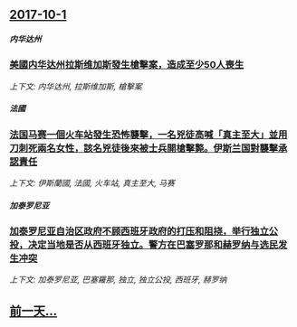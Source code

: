 ## [2017-10-1](/news/2017/10/1/index.md)

##### 内华达州
### [美國内华达州拉斯维加斯發生槍擊案，造成至少50人喪生 ](/news/2017/10/1/美國内华达州拉斯维加斯發生槍擊案-造成至少50人喪生.md)
_上下文: 内华达州, 拉斯维加斯, 槍擊案_

##### 法國
### [法国马赛一個火车站發生恐怖襲擊，一名兇徒高喊「真主至大」並用刀刺死兩名女性，該名兇徒後來被士兵開槍擊斃。伊斯兰国對襲擊承認責任 ](/news/2017/10/1/法国马赛一個火车站發生恐怖襲擊-一名兇徒高喊-真主至大-並用刀刺死兩名女性-該名兇徒後來被士兵開槍擊斃-伊斯兰国對襲擊承.md)
_上下文: 伊斯蘭國, 法國, 火车站, 真主至大, 马赛_

##### 加泰罗尼亚
### [加泰罗尼亚自治区政府不顾西班牙政府的打压和阻挠，举行独立公投，决定当地是否从西班牙独立。警方在巴塞罗那和赫罗纳与选民发生冲突 ](/news/2017/10/1/加泰罗尼亚自治区政府不顾西班牙政府的打压和阻挠-举行独立公投-决定当地是否从西班牙独立-警方在巴塞罗那和赫罗纳与选民发生.md)
_上下文: 加泰罗尼亚, 巴塞羅那, 独立, 独立公投, 西班牙, 赫罗纳_

## [前一天...](/news/2017/09/30/index.md)

